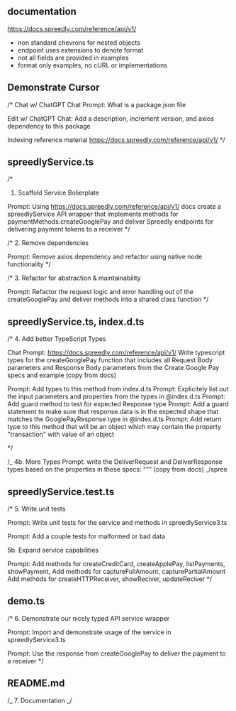 ## documentation

https://docs.spreedly.com/reference/api/v1/

- non standard chevrons for nested objects
- endpoint uses extensions to denote format
- not all fields are provided in examples
- format only examples, no cURL or implementations

## Demonstrate Cursor

/\*
Chat w/ ChatGPT
Chat Prompt: What is a package.json file

Edit w/ ChatGPT
Chat: Add a description, increment version, and axios dependency to this package

Indexing reference material
https://docs.spreedly.com/reference/api/v1/
\*/

## spreedlyService.ts

/\*

1. Scaffold Service Bolierplate

Prompt:
Using https://docs.spreedly.com/reference/api/v1/ docs create a spreedlyService API wrapper
that implements methods for paymentMethods.createGooglePay and deliver Spreedly endpoints for delivering payment tokens to a receiver
\*/

/\* 2. Remove dependencies

Prompt:
Remove axios dependency and refactor using native node functionality
\*/

/\* 3. Refactor for abstraction & maintainability

Prompt:
Refactor the request logic and error handling out of the createGooglePay and deliver methods
into a shared class function
\*/

## spreedlyService.ts, index.d.ts

/\* 4. Add better TypeScript Types

Chat Prompt:
https://docs.spreedly.com/reference/api/v1/
Write typescript types for the createGooglePay function that includes all Request Body parameters
and Response Body parameters from the Create Google Pay specs and example
(copy from docs)

Prompt: Add types to this method from index.d.ts
Prompt: Explicitely list out the input parameters and properties from the types in @index.d.ts
Prompt: Add guard method to test for expected Response type
Prompt: Add a guard statement to make sure that response.data is in the expected shape that matches the GooglePayResponse type in @index.d.ts
Prompt: Add return type to this method that will be an object which may contain the property "transaction" with value of an object

\*/

/_
4b. More Types
Prompt:
write the DeliverRequest and DeliverResponse types based on the properties in these specs:
""" (copy from docs)
_/spree

## spreedlyService.test.ts

/\* 5. Write unit tests

Prompt:
Write unit tests for the service and methods in spreedlyService3.ts

Prompt:
Add a couple tests for malformed or bad data

5b. Expand service capabilities

Prompt:
Add methods for createCreditCard, createApplePay, listPayments, showPayment,
Add methods for captureFullAmount, capturePartialAmount
Add methods for createHTTPReceiver, showReciver, updateReciver
\*/

## demo.ts

/\* 6. Demonstrate our nicely typed API service wrapper

Prompt:
Import and demonstrate usage of the service in spreedlyService3.ts

Prompt:
Use the response from createGooglePay to deliver the payment
to a receiver
\*/

## README.md

/_ 7. Documentation
_/

<!--
Prompt:
Write the documentation for the Spreedly Service API wrapper in @spreedlyService4.ts
referencing spreedlyService.test.ts and demo.ts
including a bullet list of ## Methods and a ## Usage example
-->
